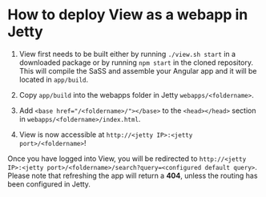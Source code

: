 # How to deploy View as a webapp in Jetty

  1. View first needs to be built either by running `./view.sh start` in a downloaded package or by running `npm start` in the cloned repository. This will compile the SaSS and assemble your Angular app and it will be located in `app/build`.

  2. Copy `app/build` into the webapps folder in Jetty `webapps/<foldername>`.

  3. Add `<base href="/<foldername>/"></base>` to the `<head></head>` section in `webapps/<foldername>/index.html`.

  4. View is now accessible at `http://<jetty IP>:<jetty port>/<foldername>`!

  Once you have logged into View, you will be redirected to `http://<jetty IP>:<jetty port>/<foldername>/search?query=<configured default query>`. Please note that refreshing the app will return a **404**, unless the routing has been configured in Jetty.
